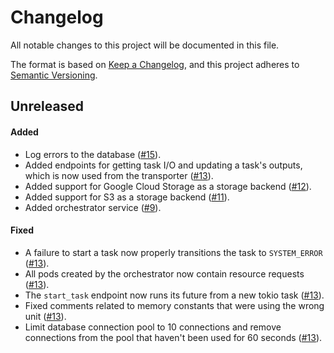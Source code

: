 # Changelog

All notable changes to this project will be documented in this file.

The format is based on [Keep a Changelog](https://keepachangelog.com/en/1.1.0/),
and this project adheres to [Semantic Versioning](https://semver.org/spec/v2.0.0.html).

## Unreleased

#### Added

* Log errors to the database ([#15](https://github.com/stjude-rust-labs/planetary/pull/15)).
* Added endpoints for getting task I/O and updating a task's outputs, which is
  now used from the transporter ([#13](https://github.com/stjude-rust-labs/planetary/pull/13)).
* Added support for Google Cloud Storage as a storage backend ([#12](https://github.com/stjude-rust-labs/planetary/pull/12)).
* Added support for S3 as a storage backend ([#11](https://github.com/stjude-rust-labs/planetary/pull/11)).
* Added orchestrator service ([#9](https://github.com/stjude-rust-labs/planetary/pull/9)).

#### Fixed

* A failure to start a task now properly transitions the task to
  `SYSTEM_ERROR` ([#13](https://github.com/stjude-rust-labs/planetary/pull/13)).
* All pods created by the orchestrator now contain resource requests ([#13](https://github.com/stjude-rust-labs/planetary/pull/13)).
* The `start_task` endpoint now runs its future from a new tokio task ([#13](https://github.com/stjude-rust-labs/planetary/pull/13)).
* Fixed comments related to memory constants that were using the wrong unit ([#13](https://github.com/stjude-rust-labs/planetary/pull/13)).
* Limit database connection pool to 10 connections and remove connections from
  the pool that haven't been used for 60 seconds ([#13](https://github.com/stjude-rust-labs/planetary/pull/13)).

